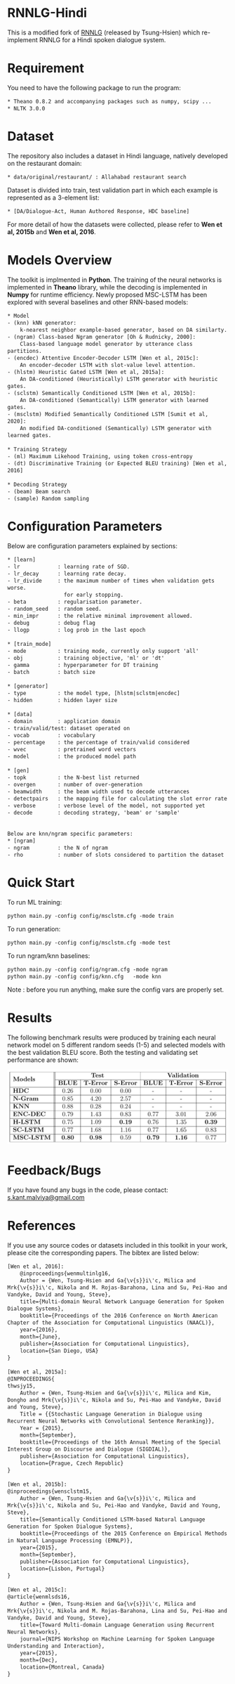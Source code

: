 # RNNLG-Hindi

This is a modified fork of [RNNLG](https://github.com/shawnwun/RNNLG) (released by Tsung-Hsien) which re-implement RNNLG for a Hindi spoken dialogue system.

# Requirement
You need to have the following package to run the program:
```
* Theano 0.8.2 and accompanying packages such as numpy, scipy ...
* NLTK 3.0.0
```

# Dataset
The repository also includes a dataset in Hindi language, natively developed on the restaurant domain:
```
* data/original/restaurant/ : Allahabad restaurant search
```

Dataset is divided into train, test validation part in which each example is represented as a 3-element list:
```
* [DA/Dialogue-Act, Human Authored Response, HDC baseline]
```
For more detail of how the datasets were collected, please refer to
**Wen et al, 2015b** and **Wen et al, 2016**.


# Models Overview

The toolkit is implmented in **Python**. The training of the neural networks
is implemented in **Theano** library, while the decoding is implemented in
**Numpy** for runtime efficiency. Newly proposed MSC-LSTM has been explored with several baselines and other RNN-based models:

```
* Model
- (knn) kNN generator:
    k-nearest neighbor example-based generator, based on DA similarty.
- (ngram) Class-based Ngram generator [Oh & Rudnicky, 2000]:
    Class-based language model generator by utterance class partitions.
- (encdec) Attentive Encoder-Decoder LSTM [Wen et al, 2015c]:
    An encoder-decoder LSTM with slot-value level attention.
- (hlstm) Heuristic Gated LSTM [Wen et al, 2015a]:
    An DA-conditioned (Heuristically) LSTM generator with heuristic gates.
- (sclstm) Semantically Conditioned LSTM [Wen et al, 2015b]:
    An DA-conditioned (Semantically) LSTM generator with learned gates.  
- (msclstm) Modified Semantically Conditioned LSTM [Sumit et al, 2020]:
    An modified DA-conditioned (Semantically) LSTM generator with learned gates.       

* Training Strategy
- (ml) Maximum Likehood Training, using token cross-entropy
- (dt) Discriminative Training (or Expected BLEU training) [Wen et al, 2016]

* Decoding Strategy
- (beam) Beam search
- (sample) Random sampling
```

# Configuration Parameters

Below are configuration parameters explained by sections:

```
* [learn]
- lr            : learning rate of SGD.
- lr_decay      : learning rate decay.
- lr_divide     : the maximum number of times when validation gets worse.
                  for early stopping.
- beta          : regularisation parameter.
- random_seed   : random seed.
- min_impr      : the relative minimal improvement allowed.  
- debug         : debug flag
- llogp         : log prob in the last epoch

* [train_mode]
- mode          : training mode, currently only support 'all'
- obj           : training objective, 'ml' or 'dt'
- gamma         : hyperparameter for DT training
- batch         : batch size

* [generator]
- type          : the model type, [hlstm|sclstm|encdec]
- hidden        : hidden layer size

* [data]    
- domain        : application domain
- train/valid/test: dataset operated on
- vocab         : vocabulary
- percentage    : the percentage of train/valid considered
- wvec          : pretrained word vectors
- model         : the produced model path

* [gen]
- topk          : the N-best list returned
- overgen       : number of over-generation
- beamwidth     : the beam width used to decode utterances
- detectpairs   : the mapping file for calculating the slot error rate
- verbose       : verbose level of the model, not supported yet
- decode        : decoding strategy, 'beam' or 'sample'


Below are knn/ngram specific parameters:
* [ngram]
- ngram         : the N of ngram
- rho           : number of slots considered to partition the dataset
```

# Quick Start

To run ML training:
```
python main.py -config config/msclstm.cfg -mode train
```

To run generation:
```
python main.py -config config/msclstm.cfg -mode test
```

To run ngram/knn baselines:
```
python main.py -config config/ngram.cfg -mode ngram
python main.py -config config/knn.cfg   -mode knn
```

Note : before you run anything, make sure the config vars are properly set.

# Results

The following benchmark results were produced by training each neural network model on 5 different random seeds (1-5) and selected models with the best validation BLEU score. Both the testing and validating set performance are shown:

![](/RNNLG_result.jpg)

# Feedback/Bugs

If you have found any bugs in the code, please contact: s.kant.malviya@gmail.com

# References
If you use any source codes or datasets included in this toolkit in your
work, please cite the corresponding papers. The bibtex are listed below:

    [Wen et al, 2016]:
        @inproceedings{wenmultinlg16,
        Author = {Wen, Tsung-Hsien and Ga{\v{s}}i\'c, Milica and Mrk{\v{s}}i\'c, Nikola and M. Rojas-Barahona, Lina and Su, Pei-Hao and Vandyke, David and Young, Steve},
        title={Multi-domain Neural Network Language Generation for Spoken Dialogue Systems},
        booktitle={Proceedings of the 2016 Conference on North American Chapter of the Association for Computational Linguistics (NAACL)},
        year={2016},
        month={June},
        publisher={Association for Computational Linguistics},
        location={San Diego, USA}
    }

    [Wen et al, 2015a]:
    @INPROCEEDINGS{
    thwsjy15,
        Author = {Wen, Tsung-Hsien and Ga{\v{s}}i\'c, Milica and Kim, Dongho and Mrk{\v{s}}i\'c, Nikola and Su, Pei-Hao and Vandyke, David and Young, Steve},
        Title = {{Stochastic Language Generation in Dialogue using Recurrent Neural Networks with Convolutional Sentence Reranking}},
        Year = {2015},
        month={September},
        booktitle={Proceedings of the 16th Annual Meeting of the Special Interest Group on Discourse and Dialogue (SIGDIAL)},
        publisher={Association for Computational Linguistics},
        location={Prague, Czech Republic}
    }

    [Wen et al, 2015b]:
    @inproceedings{wensclstm15,
        Author = {Wen, Tsung-Hsien and Ga{\v{s}}i\'c, Milica and Mrk{\v{s}}i\'c, Nikola and Su, Pei-Hao and Vandyke, David and Young, Steve},
        title={Semantically Conditioned LSTM-based Natural Language Generation for Spoken Dialogue Systems},
        booktitle={Proceedings of the 2015 Conference on Empirical Methods in Natural Language Processing (EMNLP)},
        year={2015},
        month={September},
        publisher={Association for Computational Linguistics},
        location={Lisbon, Portugal}
    }

    [Wen et al, 2015c]:
    @article{wenmlsds16,
        Author = {Wen, Tsung-Hsien and Ga{\v{s}}i\'c, Milica and Mrk{\v{s}}i\'c, Nikola and M. Rojas-Barahona, Lina and Su, Pei-Hao and Vandyke, David and Young, Steve},
        title={Toward Multi-domain Language Generation using Recurrent Neural Networks},
        journal={NIPS Workshop on Machine Learning for Spoken Language Understanding and Interaction},
        year={2015},
        month={Dec},
        location={Montreal, Canada}
    }
